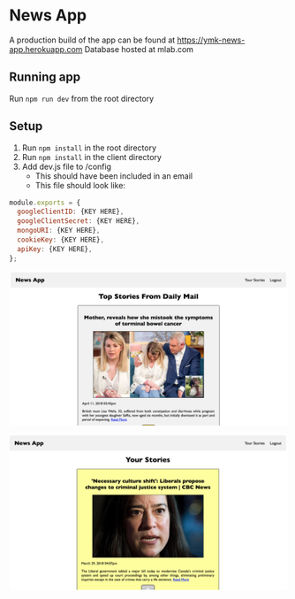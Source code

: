 # News App

A production build of the app can be found at https://ymk-news-app.herokuapp.com
Database hosted at mlab.com

## Running app
Run `npm run dev` from the root directory

## Setup

1. Run `npm install` in the root directory
2. Run `npm install` in the client directory
3. Add dev.js file to /config
    - This should have been included in an email
    - This file should look like:
    
```javascript
module.exports = {
  googleClientID: {KEY HERE},
  googleClientSecret: {KEY HERE},
  mongoURI: {KEY HERE},
  cookieKey: {KEY HERE},
  apiKey: {KEY HERE},
};
```

![MarkdownExplorer](screenshot1.png)

![MarkdownExplorer](screenshot2.png)
